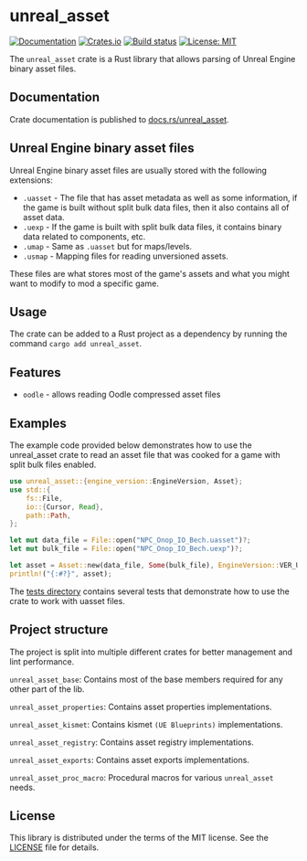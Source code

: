 # unreal_asset

[![Documentation](https://docs.rs/unreal_asset/badge.svg)](https://docs.rs/unreal_asset/)
[![Crates.io](https://img.shields.io/crates/v/unreal_asset.svg)](https://crates.io/crates/unreal_asset)
[![Build status](https://github.com/AstroTechies/unrealmodding/workflows/CI/badge.svg)](https://github.com/AstroTechies/unrealmodding/actions?query=workflow%3ACI)
[![License: MIT](https://img.shields.io/badge/License-MIT-blue.svg)](LICENSE-MIT)

The `unreal_asset` crate is a Rust library that allows parsing of Unreal Engine binary asset files.

## Documentation

Crate documentation is published to [docs.rs/unreal_asset](https://docs.rs/unreal_asset/).

## Unreal Engine binary asset files

Unreal Engine binary asset files are usually stored with the following extensions:

* `.uasset` - The file that has asset metadata as well as some information, if the game is built without split bulk
  data files, then it also contains all of asset data.
* `.uexp` - If the game is built with split bulk data files, it contains binary data related to components, etc.
* `.umap` - Same as `.uasset` but for maps/levels.
* `.usmap` - Mapping files for reading unversioned assets.

These files are what stores most of the game's assets and what you might want to modify to mod a specific game.

## Usage

The crate can be added to a Rust project as a dependency by running the command `cargo add unreal_asset`.

## Features

* `oodle` - allows reading Oodle compressed asset files

## Examples

The example code provided below demonstrates how to use the unreal_asset crate to read
an asset file that was cooked for a game with split bulk files enabled.

```rust
use unreal_asset::{engine_version::EngineVersion, Asset};
use std::{
    fs::File,
    io::{Cursor, Read},
    path::Path,
};

let mut data_file = File::open("NPC_Onop_IO_Bech.uasset")?;
let mut bulk_file = File::open("NPC_Onop_IO_Bech.uexp")?;

let asset = Asset::new(data_file, Some(bulk_file), EngineVersion::VER_UE4_25, None)?;
println!("{:#?}", asset);
```

The [tests directory](https://github.com/AstroTechies/unrealmodding/tree/main/unreal_asset/tests) contains
several tests that demonstrate how to use the crate to work with uasset files.

## Project structure

The project is split into multiple different crates for better management and lint performance.

`unreal_asset_base`: Contains most of the base members required for any other part of the lib.

`unreal_asset_properties`: Contains asset properties implementations.

`unreal_asset_kismet`: Contains kismet `(UE Blueprints)` implementations.

`unreal_asset_registry`: Contains asset registry implementations.

`unreal_asset_exports`: Contains asset exports implementations.

`unreal_asset_proc_macro`: Procedural macros for various `unreal_asset` needs.

## License

This library is distributed under the terms of the MIT license. See the
[LICENSE](LICENSE) file for details.
